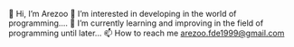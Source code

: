 👋 Hi, I’m Arezoo
👀 I’m interested in developing in the world of programming....
🌱 I’m currently learning and improving in the field of programming until later...
📫 How to reach me arezoo.fde1999@gmail.com
<!---
arezoofde/arezoofde is a ✨ special ✨ repository because its `README.md` (this file) appears on your GitHub profile.
You can click the Preview link to take a look at your changes.
--->
